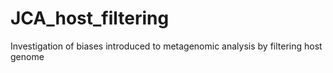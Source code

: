# JCA_host_filtering
Investigation of biases introduced to metagenomic analysis by filtering host genome
